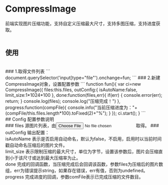 # CompressImage
前端实现图片压缩功能，支持自定义压缩最大尺寸，支持多图压缩，支持进度获取。
<br/>
<br/>
## 使用
<br/>
### 1.取得文件列表
```
document.querySelector('input[type="file"').onchange=fun;
```
### 2.新建CompressImage对象，设置配置参数
```
function fun(){
    var ci=new CompressImage({
      files:this.files,
      outConfig:{
        isAutoName:false,
        limit_size:1*1024*100
      },
      done:function(files,err){
        if(err)
        {
          console.error(err);
          return;
        }
        console.log(files);
        console.log("压缩完成！")
      },
      progress:function(compFile){
        console.info("当前压缩进度为："+(compFile/this.files.length*100).toFixed(2)+"%");
      }
    });
    ci.start();
  }
```
<br/>
## Config 配置参数说明
<br/>
### files
源图片列表，由<input type='file'/>取得。
### outConfig
输出配置：
<br/>
isAutoName 表示是否启用自动命名，默认为false，不启用，启用时以当前时间戳自动命名压缩后的图片文件。
<br/>
limit_size 表示限制压缩的最大尺寸，单位为字节，设置该参数后，图片会压缩直到小于该尺寸或达到最大压缩率为止。
<br/>
done  完成的回调函数，当压缩完成后会回调该函数，参数files为压缩后的图片数组，err为错误提示string，如果存在错误，err有值，否则为undefined。
<br/>
progress 完成进度的回调，参数comFile表示已完成压缩的文件数目。
